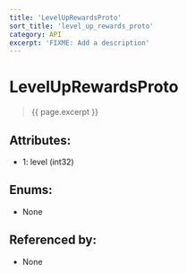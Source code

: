```yaml
---
title: 'LevelUpRewardsProto'
sort_title: 'level_up_rewards_proto'
category: API
excerpt: 'FIXME: Add a description'
---
```


[comment]: <> (THIS PART IS GENERATED - AKA DON'T EDIT THIS PART MANUALLY)

# LevelUpRewardsProto

> {{ page.excerpt }}

## Attributes:

- 1: level (int32)

## Enums:

- None

## Referenced by:

- None

[comment]: <> (YOU CAN EDIT AFTER THIS)
